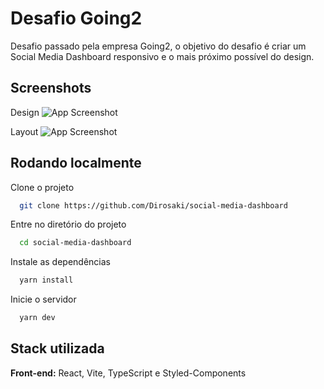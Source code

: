 # Desafio Going2

Desafio passado pela empresa Going2, o objetivo do desafio é criar um Social Media Dashboard responsivo e o mais próximo possível do design.

## Screenshots

Design
![App Screenshot](https://res.cloudinary.com/dz209s6jk/image/upload/v1585840948/Challenges/q54sj6blz6155goee4jd.jpg)

Layout
![App Screenshot](https://i.imgur.com/zSp5QMp.png)

## Rodando localmente

Clone o projeto

```bash
  git clone https://github.com/Dirosaki/social-media-dashboard
```

Entre no diretório do projeto

```bash
  cd social-media-dashboard
```

Instale as dependências

```bash
  yarn install
```

Inicie o servidor

```bash
  yarn dev
```

## Stack utilizada

**Front-end:** React, Vite, TypeScript e Styled-Components
